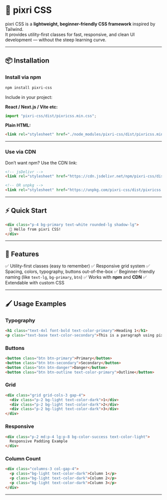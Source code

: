 # 🌌 pixri CSS

pixri CSS is a **lightweight, beginner-friendly CSS framework** inspired by Tailwind.  
It provides utility-first classes for fast, responsive, and clean UI development — without the steep learning curve.

---

## 📦 Installation

### Install via **npm**
```bash
npm install pixri-css
````

Include in your project:

**React / Next.js / Vite etc:**

```js
import "pixri-css/dist/pixricss.min.css";
```

**Plain HTML:**

```html
<link rel="stylesheet" href="./node_modules/pixri-css/dist/pixricss.min.css" />
```

---

### Use via **CDN**

Don’t want npm? Use the CDN link:

```html
<!-- jsDelivr -->
<link rel="stylesheet" href="https://cdn.jsdelivr.net/npm/pixri-css/dist/pixricss.min.css" />

<!-- OR unpkg -->
<link rel="stylesheet" href="https://unpkg.com/pixri-css/dist/pixricss.min.css" />
```

---

## ⚡ Quick Start

```html
<div class="p-4 bg-primary text-white rounded-lg shadow-lg">
  🚀 Hello from pixri CSS!
</div>
```

---

## 🎨 Features

✅ Utility-first classes (easy to remember)
✅ Responsive grid system
✅ Spacing, colors, typography, buttons out-of-the-box
✅ Beginner-friendly naming (like `text-lg`, `bg-primary`, `btn`)
✅ Works with **npm** and **CDN**
✅ Extendable with custom CSS

---

## 🖌 Usage Examples

### Typography

```html
<h1 class="text-4xl font-bold text-color-primary">Heading 1</h1>
<p class="text-base text-color-secondary">This is a paragraph using pixri CSS.</p>
```

### Buttons

```html
<button class="btn btn-primary">Primary</button>
<button class="btn btn-secondary">Secondary</button>
<button class="btn btn-danger">Danger</button>
<button class="btn btn-outline text-color-primary">Outline</button>
```

### Grid

```html
<div class="grid grid-cols-3 gap-4">
  <div class="p-2 bg-light text-color-dark">1</div>
  <div class="p-2 bg-light text-color-dark">2</div>
  <div class="p-2 bg-light text-color-dark">3</div>
</div>
```

### Responsive

```html
<div class="p-2 md:p-4 lg:p-8 bg-color-success text-color-light">
  Responsive Padding Example
</div>
```

### Column Count

```html
<div class="columns-3 col-gap-4">
  <p class="bg-light text-color-dark">Column 1</p>
  <p class="bg-light text-color-dark">Column 2</p>
  <p class="bg-light text-color-dark">Column 3</p>
</div>
```

---

